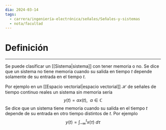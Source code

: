 ```yaml
---
dia: 2024-03-14
tags:
  - carrera/ingeniería-electrónica/señales/Señales-y-sistemas
  - nota/facultad
---
```

# Definición
---
Se puede clasificar un [[Sistema|sistema]] con tener memoria o no. Se dice que un sistema no tiene memoria cuando su salida en tiempo $t$ depende solamente de su entrada en el tiempo $t$. 

Por ejemplo en un [[Espacio vectorial|espacio vectorial]] $\mathcal{H}$ de señales de tiempo continuo reales un sistema sin memoria sería $$ y(t) = \alpha  x(t), ~~ \alpha \in \mathbb{C} $$
Se dice que un sistema tiene memoria cuando su salida en el tiempo $t$ depende de su entrada en otro tiempo distintos de $t$. Por ejemplo $$ y(t) = \int_{-\infty}^{t} x(\tau) ~ d\tau $$